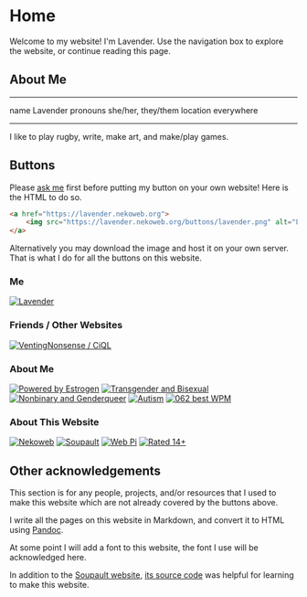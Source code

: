 # Home

Welcome to my website! I'm Lavender.
Use the navigation box to explore the website, or continue reading this page.

## About Me

-------- ------------------
name               Lavender
pronouns she/her, they/them
location         everywhere
-------- ------------------

I like to play rugby, write, make art, and make/play games.

## Buttons

Please [ask me](/contact) first before putting my button on your own website!
Here is the HTML to do so.

```html
<a href="https://lavender.nekoweb.org">
    <img src="https://lavender.nekoweb.org/buttons/lavender.png" alt="Lavender">
</a>
```

Alternatively you may download the image and host it on your own server.
That is what I do for all the buttons on this website.

### Me

[![Lavender](/buttons/lavender.png)](https://lavender.nekoweb.org)

### Friends / Other Websites

[![VentingNonsense / CiQL](/buttons/ciql.png)](https://ciql.net)

### About Me

[![Powered by Estrogen](/buttons/estrogen.gif)](https://alyx.sh/posts/hrt-geocities-buttons)
[![Transgender and Bisexual](/buttons/transbi.png)](https://badge.les.bi)
[![Nonbinary and Genderqueer](/buttons/enbyqueer.png)](https://badge.les.bi)
[![Autism](/buttons/autism.webp)](https://futurefishy.tumblr.com/post/720764128087638016)
[![062 best WPM](/buttons/wpm.png)](https://wiggle.monster/creative/graphics/buttons/#home)

### About This Website

[![Nekoweb](/buttons/nekoweb.gif)](https://nekoweb.org)
[![Soupault](/buttons/soupault.png)](https://soupault.app)
[![Web Pi](/buttons/webpi.png)](https://web3.14159.annwfn.net)
[![Rated 14+](/buttons/web14.gif)](https://mabsland.com/Adoption.html)

## Other acknowledgements

This section is for any people, projects, and/or resources that I used to make
this website which are not already covered by the buttons above.

I write all the pages on this website in Markdown, and convert it to HTML using
[Pandoc](https://pandoc.org).

At some point I will add a font to this website,
the font I use will be acknowledged here.

In addition to the [Soupault website](https://soupault.app),
[its source code](https://github.com/PataphysicalSociety/soupault.app)
was helpful for learning to make this website.
